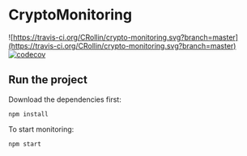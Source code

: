 # CryptoMonitoring
![https://travis-ci.org/CRollin/crypto-monitoring.svg?branch=master](https://travis-ci.org/CRollin/crypto-monitoring.svg?branch=master)
[![codecov](https://codecov.io/gh/CRollin/crypto-monitoring/branch/master/graph/badge.svg)](https://codecov.io/gh/CRollin/crypto-monitoring)


## Run the project

Download the dependencies first:
```
npm install
```

To start monitoring:
```
npm start
```